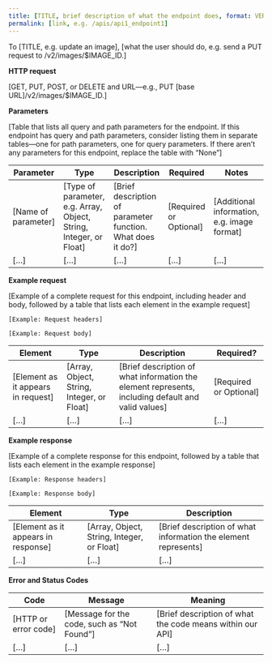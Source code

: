 ```yaml
---
title: [TITLE, brief description of what the endpoint does, format: VERB a(n)/all NOUN(s), e.g. Update an Image]
permalink: [link, e.g. /apis/api1_endpoint1]
---
```

To [TITLE, e.g. update an image], [what the user should do, e.g. send a PUT request to /v2/images/$IMAGE_ID.]

**HTTP request**

[GET, PUT, POST, or DELETE and URL—e.g., PUT [base URL]/v2/images/$IMAGE_ID.] 

**Parameters**

[Table that lists all query and path parameters for the endpoint. If this endpoint has query and path parameters, consider listing them in separate tables—one for path parameters, one for query parameters. If there aren’t any parameters for this endpoint, replace the table with “None”]

| Parameter | Type | Description | Required | Notes |
|---------------------|--------------------------------------------------------------------|-------------------------------------------------------------|------------------------|---------------------------------------------|
| [Name of parameter] | [Type of parameter, e.g. Array, Object, String, Integer, or Float] | [Brief description of parameter function. What does it do?] | [Required or Optional] | [Additional information, e.g. image format] |
| […] | […] | […] | […] | […] |

**Example request**

[Example of a complete request for this endpoint, including header and body, followed by a table that lists each element in the example request]

```
[Example: Request headers] 	
```
```
[Example: Request body]	
```

| Element | Type | Description | Required? |
|------------------------------------|--------------------------------------------|----------------------------------------------------------------------------------------------------|------------------------|
| [Element as it appears in request] | [Array, Object, String, Integer, or Float] | [Brief description of what information the element represents, including default and valid values] | [Required or Optional] |
| […] | […] | […] | […] | 

**Example response**

[Example of a complete response for this endpoint, followed by a table that lists each element in the example response]	

```
[Example: Response headers]	
```
```
[Example: Response body]	
```

| Element | Type | Description |
|-------------------------------------|--------------------------------------------|----------------------------------------------------------------|
| [Element as it appears in response] | [Array, Object, String, Integer, or Float] | [Brief description of what information the element represents] |
| […] | […] | […] |

**Error and Status Codes**	

| Code | Message | Meaning |
|----------------------|---------------------------------------------|-----------------------------------------------------------|
| [HTTP or error code] | [Message for the code, such as “Not Found”] | [Brief description of what the code means within our API] |
| […] | […] | […] |
